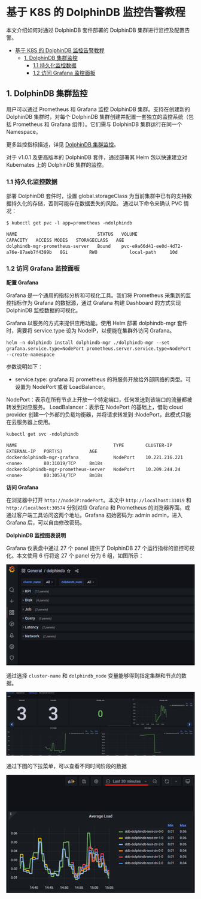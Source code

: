 # 基于 K8S 的 DolphinDB 监控告警教程

本文介绍如何对通过 DolphinDB 套件部署的 DolphinDB 集群进行监控及配置告警。

<!-- TOC -->

- [基于 K8S 的 DolphinDB 监控告警教程](#基于-k8s-的-dolphindb-监控告警教程)
  - [1. DolphinDB 集群监控](#1-dolphindb-集群监控)
    - [1.1 持久化监控数据](#11-持久化监控数据)
    - [1.2 访问 Grafana 监控面板](#12-访问-grafana-监控面板)

## 1. DolphinDB 集群监控

用户可以通过 Prometheus 和 Grafana 监控 DolphinDB 集群。支持在创建新的 DolphinDB 集群时，对每个 DolphinDB 集群创建并配置一套独立的监控系统（包括 Prometheus 和 Grafana 组件）。它们需与 DolphinDB 集群运行在同一个 Namespace。

更多监控指标描述，详见 [DolphinDB 集群监控](https://gitee.com/dolphindb/Tutorials_CN/blob/master/DolphinDB_monitor.md)。

对于 v1.0.1 及更高版本的 DolphinDB 套件，通过部署其 Helm 包以快速建立对 Kubernates 上的 
DolphinDB 集群的监控。

### 1.1 持久化监控数据
部署 DolphinDB 套件时，设置 global.storageClass 为当前集群中已有的支持数据持久化的存储，否则可能存在数据丢失的风险。
通过以下命令来确认 PVC 情况：
```
$ kubectl get pvc -l app=prometheus -ndolphindb
```
```
NAME                              STATUS   VOLUME                                     CAPACITY   ACCESS MODES   STORAGECLASS   AGE
dolphindb-mgr-prometheus-server   Bound    pvc-e9a66d41-ee0d-4d72-a76e-87aeb7f4399b   8Gi        RWO            local-path     10d
```

### 1.2 访问 Grafana 监控面板

**配置 Grafana**
  
Grafana 是一个通用的指标分析和可视化工具。我们将 Prometheus 采集到的监控指标作为 Grafana 的数据源，通过 Grafana 构建 Dashboard 的方式实现 DolphinDB 监控数据的可视化。

Grafana 以服务的方式来提供应用功能。使用 Helm 部署 dolphindb-mgr 套件时，需要将 service.type 设为 NodeIP，以便能在集群外访问 Grafana。
```
helm -n dolphindb install dolphindb-mgr ./dolphindb-mgr --set grafana.service.type=NodePort prometheus.server.service.type=NodePort --create-namespace
```
参数说明如下：
- service.type: grafana 和 prometheus 的将服务开放给外部网络的类型。可设置为 NodePort 或者 LoadBalancer。

NodePort：表示在所有节点上开放一个特定端口，任何发送到该端口的流量都被转发到对应服务。
LoadBalancer：表示在 NodePort 的基础上，借助 cloud provider 创建一个外部的负载均衡器，并将请求转发到 :NodePort，此模式只能在云服务器上使用。
```
kubectl get svc -ndolphindb
```
```
NAME                                    TYPE        CLUSTER-IP       EXTERNAL-IP   PORT(S)          AGE
dockerdolphindb-mgr-grafana             NodePort    10.221.216.221   <none>        80:31019/TCP     8m18s
dockerdolphindb-mgr-prometheus-server   NodePort    10.209.244.24    <none>        80:30574/TCP     8m18s
```
**访问 Grafana**

在浏览器中打开 `http://nodeIP:nodePort`。本文中 `http://localhost:31019` 和 `http://localhost:30574` 分别对应 Grafana 和 Prometheus 的浏览器界面。或通过客户端工具访问这两个地址。Grafana 初始密码为: admin admin，进入 Grafana 后，可以自由修改密码。

**DolphinDB 监控图表说明**

Grafana 仪表盘中通过 27 个 panel 提供了 DolphinDB 27 个运行指标的监控可视化。本文使用 6 行将这 27 个 panel 分为 6 组，如图所示：

![img](./images/Monitoring_and_alerting_in_k8s/Monitoring_and_alerting_in_k8s1-1.png)

 通过选择 `cluster-name` 和 `dolphindb_node` 变量能够得到指定集群和节点的数据。

![image-20220506165733735](./images/Monitoring_and_alerting_in_k8s/Monitoring_and_alerting_in_k8s1-2.png)

通过下图的下拉菜单，可以查看不同时间阶段的数据

![image-20220506165811342](./images/Monitoring_and_alerting_in_k8s/Monitoring_and_alerting_in_k8s1-3.png)





